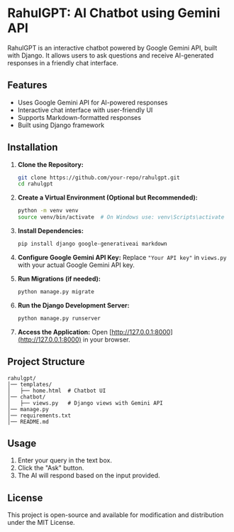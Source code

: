 # RahulGPT: AI Chatbot using Gemini API

RahulGPT is an interactive chatbot powered by Google Gemini API, built with Django. It allows users to ask questions and receive AI-generated responses in a friendly chat interface.

## Features
- Uses Google Gemini API for AI-powered responses
- Interactive chat interface with user-friendly UI
- Supports Markdown-formatted responses
- Built using Django framework


## Installation

1. **Clone the Repository:**
   ```sh
   git clone https://github.com/your-repo/rahulgpt.git
   cd rahulgpt
   ```

2. **Create a Virtual Environment (Optional but Recommended):**
   ```sh
   python -m venv venv
   source venv/bin/activate  # On Windows use: venv\Scripts\activate
   ```

3. **Install Dependencies:**
   ```sh
   pip install django google-generativeai markdown
   ```

4. **Configure Google Gemini API Key:**
   Replace `"Your API key"` in `views.py` with your actual Google Gemini API key.

5. **Run Migrations (if needed):**
   ```sh
   python manage.py migrate
   ```

6. **Run the Django Development Server:**
   ```sh
   python manage.py runserver
   ```

7. **Access the Application:**
   Open [http://127.0.0.1:8000](http://127.0.0.1:8000) in your browser.

## Project Structure
```
rahulgpt/
│── templates/
│   ├── home.html  # Chatbot UI
│── chatbot/
│   ├── views.py   # Django views with Gemini API
│── manage.py
│── requirements.txt
│── README.md
```

## Usage
1. Enter your query in the text box.
2. Click the "Ask" button.
3. The AI will respond based on the input provided.

## License
This project is open-source and available for modification and distribution under the MIT License.

